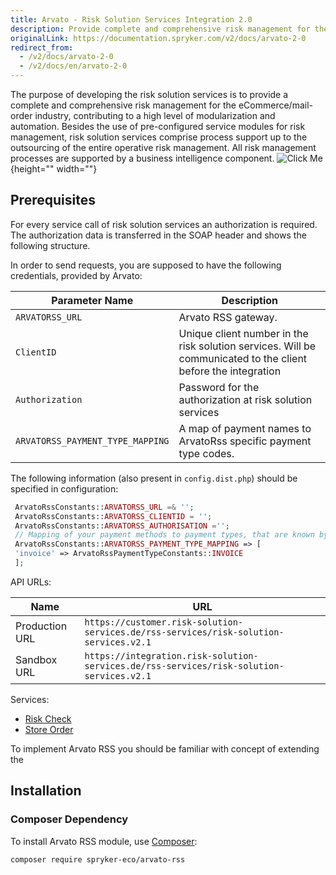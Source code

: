 ```yaml
---
title: Arvato - Risk Solution Services Integration 2.0
description: Provide complete and comprehensive risk management for the eCommerce/mail-order industry, contributing to a high level of modularization and automation.
originalLink: https://documentation.spryker.com/v2/docs/arvato-2-0
redirect_from:
  - /v2/docs/arvato-2-0
  - /v2/docs/en/arvato-2-0
---
```


The purpose of developing the risk solution services is to provide a complete and comprehensive risk management for the eCommerce/mail-order industry, contributing to a high level of modularization and automation. Besides the use of pre-configured service modules for risk management, risk solution services comprise process support up to the  outsourcing of the entire operative risk management. All risk management processes are supported by a business intelligence component.
![Click Me](https://spryker.s3.eu-central-1.amazonaws.com/docs/Technology+Partners/Payment+Partners/Arvato/arvato-rss-overview.png){height="" width=""}

## Prerequisites

For every service call of risk solution services an authorization is required.
The authorization data is transferred in the SOAP header and shows the following structure.

In order to send requests, you are supposed to have the following credentials, provided by Arvato:

| Parameter Name | Description |
| --- | --- |
| `ARVATORSS_URL` | Arvato RSS gateway. |
| `ClientID` | Unique client number in the risk solution services. Will be communicated to the client before the integration |
| `Authorization` | Password for the authorization at risk solution services |
| `ARVATORSS_PAYMENT_TYPE_MAPPING` | A map of payment names to ArvatoRss specific payment type codes. |

The following information (also present in `config.dist.php`) should be specified in configuration:
```php
 ArvatoRssConstants::ARVATORSS_URL =& '';
 ArvatoRssConstants::ARVATORSS_CLIENTID = '';
 ArvatoRssConstants::ARVATORSS_AUTHORISATION ='';
 // Mapping of your payment methods to payment types, that are known by Arvato Rss.
 ArvatoRssConstants::ARVATORSS_PAYMENT_TYPE_MAPPING => [
 'invoice' => ArvatoRssPaymentTypeConstants::INVOICE
 ];
 ```

API URLs:

| Name | URL |
| --- | --- |
| Production URL | `https://customer.risk-solution-services.de/rss-services/risk-solution-services.v2.1` |
| Sandbox URL | `https://integration.risk-solution-services.de/rss-services/risk-solution-services.v2.1` |

Services:
* [Risk Check](/docs/scos/dev/technology-partners/201903.0/payment-partners/arvato/v.2.0/arvato-risk-check-2.0.html)
* [Store Order](/docs/scos/dev/technology-partners/201903.0/payment-partners/arvato/v.2.0/arvato-store-order-2.0.html)

To implement Arvato RSS you should be familiar with concept of extending the

## Installation

### Composer Dependency

To install Arvato RSS module, use [Composer](https://getcomposer.org/):

```
composer require spryker-eco/arvato-rss
```
